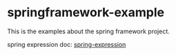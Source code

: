 # springframework-example
This is the examples about the spring framework project.

spring expression doc: [spring-expression](http://docs.spring.io/spring/docs/current/spring-framework-reference/html/expressions.html)